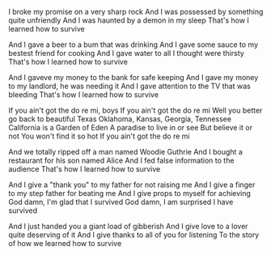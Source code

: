 I broke my promise on a very sharp rock
And I was possessed by something quite unfriendly
And I was haunted by a demon in my sleep
That's how I learned how to survive

And I gave a beer to a bum that was drinking
And I gave some sauce to my bestest friend for cooking
And I gave water to all I thought were thirsty
That's how I learned how to survive

And I gaveve my money to the bank for safe keeping
And I gave my money to my landlord, he was needing it
And I gave attention to the TV that was bleeding
That's how I learned how to survive

If you ain't got the do re mi, boys
If you ain't got the do re mi
Well you better go back to beautiful Texas
Oklahoma, Kansas, Georgia, Tennessee
California is a Garden of Eden
A paradise to live in or see
But believe it or not
You won't find it so hot
If you ain't got the do re mi

And we totally ripped off a man named Woodie Guthrie
And I bought a restaurant for his son named Alice
And I fed false information to the audience
That's how I learned how to survive

And I give a "thank you" to my father for not raising me
And I give a finger to my step father for beating me
And I give props to myself for achieving
God damn, I'm glad that I survived
God damn, I am surprised I have survived

And I just handed you a giant load of gibberish
And I give love to a lover quite deserving of it
And I give thanks to all of you for listening
To the story of how we learned how to survive


